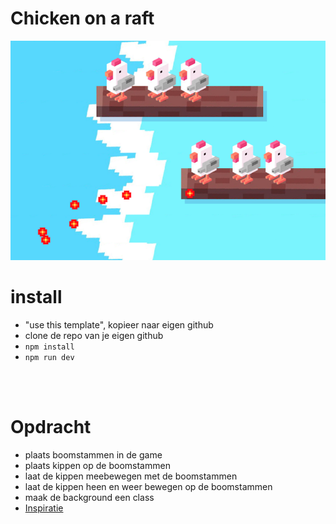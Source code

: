 # Chicken on a raft

![preview](./public/images/preview.png)

# install
- "use this template", kopieer naar eigen github
- clone de repo van je eigen github
- `npm install`
- `npm run dev`

<br><br>

# Opdracht

- plaats boomstammen in de game
- plaats kippen op de boomstammen
- laat de kippen meebewegen met de boomstammen
- laat de kippen heen en weer bewegen op de boomstammen
- maak de background een class 
- [Inspiratie](https://www.youtube.com/watch?v=yVihOxP2QeY)
